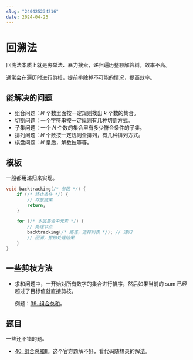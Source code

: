 ```yaml
---
slug: "240425234216"
date: 2024-04-25
---
```


# 回溯法

回溯法本质上就是穷举法、暴力搜索，递归遍历整颗解答树，效率不高。

通常会在遍历时进行剪枝，提前排除掉不可能的情况，提高效率。

## 能解决的问题

- 组合问题：$N$ 个数里面按一定规则找出 $k$ 个数的集合。
- 切割问题：一个字符串按一定规则有几种切割方式。
- 子集问题：一个 $N$ 个数的集合里有多少符合条件的子集。
- 排列问题：$N$ 个数按一定规则全排列，有几种排列方式。
- 棋盘问题：$N$ 皇后，解数独等等。

## 模板

一般都用递归来实现。

``` cpp
void backtracking(/* 参数 */) {
    if (/* 终止条件 */) {
        // 存放结果
        return;
    }

    for (/* 本层集合中元素 */) {
        // 处理节点
        backtracking(/* 路径，选择列表 */); // 递归
        // 回溯，撤销处理结果
    }
}
```

## 一些剪枝方法

- 求和问题中，一开始对所有数字的集合进行排序，然后如果当前的 sum 已经超过了目标值就直接剪枝。

    例题：[39. 组合总和](https://leetcode.cn/problems/combination-sum/)。

## 题目

一些还不错的题。

- [40. 组合总和II](https://leetcode.cn/problems/combination-sum-ii/)。这个官方题解不好，看代码随想录的解法。
